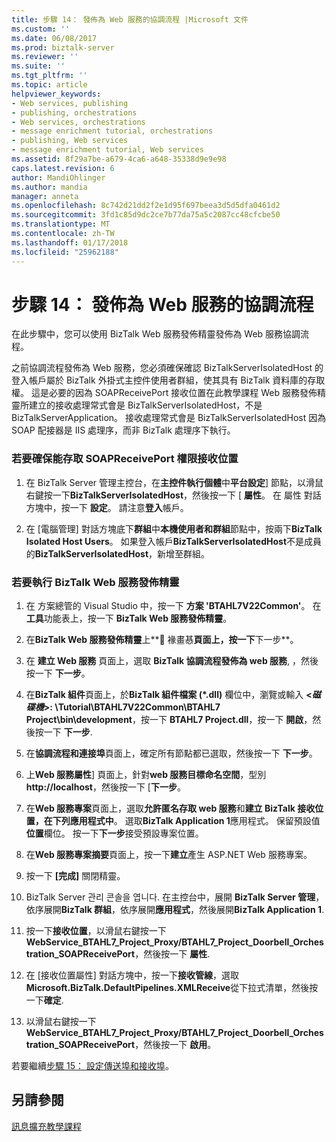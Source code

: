 ```yaml
---
title: 步驟 14： 發佈為 Web 服務的協調流程 |Microsoft 文件
ms.custom: ''
ms.date: 06/08/2017
ms.prod: biztalk-server
ms.reviewer: ''
ms.suite: ''
ms.tgt_pltfrm: ''
ms.topic: article
helpviewer_keywords:
- Web services, publishing
- publishing, orchestrations
- Web services, orchestrations
- message enrichment tutorial, orchestrations
- publishing, Web services
- message enrichment tutorial, Web services
ms.assetid: 8f29a7be-a679-4ca6-a648-35338d9e9e98
caps.latest.revision: 6
author: MandiOhlinger
ms.author: mandia
manager: anneta
ms.openlocfilehash: 8c742d21dd2f2e1d95f697beea3d5d5dfa0461d2
ms.sourcegitcommit: 3fd1c85d9dc2ce7b77da75a5c2087cc48cfcbe50
ms.translationtype: MT
ms.contentlocale: zh-TW
ms.lasthandoff: 01/17/2018
ms.locfileid: "25962188"
---
```

# <a name="step-14-publish-the-orchestration-as-a-web-service"></a>步驟 14： 發佈為 Web 服務的協調流程
在此步驟中，您可以使用 BizTalk Web 服務發佈精靈發佈為 Web 服務協調流程。  
  
 之前協調流程發佈為 Web 服務，您必須確保確認 BizTalkServerIsolatedHost 的登入帳戶屬於 BizTalk 外掛式主控件使用者群組，使其具有 BizTalk 資料庫的存取權。 這是必要的因為 SOAPReceivePort 接收位置在此教學課程 Web 服務發佈精靈所建立的接收處理常式會是 BizTalkServerIsolatedHost，不是 BizTalkServerApplication。 接收處理常式會是 BizTalkServerIsolatedHost 因為 SOAP 配接器是 IIS 處理序，而非 BizTalk 處理序下執行。  
  
### <a name="to-ensure-access-privileges-for-the-soapreceiveport-receive-location"></a>若要確保能存取 SOAPReceivePort 權限接收位置  
  
1.  在 BizTalk Server 管理主控台，在**主控件執行個體**中**平台設定**] 節點，以滑鼠右鍵按一下**BizTalkServerIsolatedHost**，然後按一下 [ **屬性**。 在 屬性 對話方塊中，按一下 **設定**。 請注意**登入**帳戶。  
  
2.  在 [電腦管理] 對話方塊底下**群組**中**本機使用者和群組**節點中，按兩下**BizTalk Isolated Host Users**。 如果登入帳戶**BizTalkServerIsolatedHost**不是成員的**BizTalkServerIsolatedHost**，新增至群組。  
  
### <a name="to-run-the-biztalk-web-services-publishing-wizard"></a>若要執行 BizTalk Web 服務發佈精靈  
  
1.  在 方案總管的 Visual Studio 中，按一下 **方案 'BTAHL7V22Common'**。 在**工具**功能表上，按一下  **BizTalk Web 服務發佈精靈**。  
  
2.  在**BizTalk Web 服務發佈精靈**上** 褖畫惎**頁面上，按一下**下一步**。  
  
3.  在 **建立 Web 服務** 頁面上，選取 **BizTalk 協調流程發佈為 web 服務**, ，然後按一下  **下一步**。  
  
4.  在**BizTalk 組件**頁面上，於**BizTalk 組件檔案 (\*.dll)** 欄位中，瀏覽或輸入 **\<*磁碟機*\>: \Tutorial\BTAHL7V22Common\BTAHL7 Project\bin\development**，按一下  **BTAHL7 Project.dll**，按一下 **開啟**，然後按一下 **下一步**.  
  
5.  在**協調流程和連接埠**頁面上，確定所有節點都已選取，然後按一下 **下一步**。  
  
6.  上**Web 服務屬性**] 頁面上，針對**web 服務目標命名空間**，型別**http://localhost**，然後按一下 [**下一步**。  
  
7.  在**Web 服務專案**頁面上，選取**允許匿名存取 web 服務**和**建立 BizTalk 接收位置，在下列應用程式中**。 選取**BizTalk Application 1**應用程式。 保留預設值**位置**欄位。 按一下**下一步**接受預設專案位置。  
  
8.  在**Web 服務專案摘要**頁面上，按一下**建立**產生 ASP.NET Web 服務專案。  
  
9. 按一下 **[完成]** 關閉精靈。  
  
10. BizTalk Server 관리 콘솔을 엽니다. 在主控台中，展開  **BizTalk Server 管理**，依序展開**BizTalk 群組**，依序展開**應用程式**，然後展開**BizTalk Application 1**.  
  
11. 按一下**接收位置**，以滑鼠右鍵按一下**WebService_BTAHL7_Project_Proxy/BTAHL7_Project_Doorbell_Orchestration_SOAPReceivePort**，然後按一下 **屬性**.  
  
12. 在 [接收位置屬性] 對話方塊中，按一下**接收管線**，選取**Microsoft.BizTalk.DefaultPipelines.XMLReceive**從下拉式清單，然後按一下**確定**.  
  
13. 以滑鼠右鍵按一下**WebService_BTAHL7_Project_Proxy/BTAHL7_Project_Doorbell_Orchestration_SOAPReceivePort**，然後按一下 **啟用**。  
  
 若要繼續[步驟 15： 設定傳送埠和接收埠](../../adapters-and-accelerators/accelerator-hl7/step-15-configure-the-send-and-receive-ports.md)。  
  
## <a name="see-also"></a>另請參閱  
 [訊息擴充教學課程](../../adapters-and-accelerators/accelerator-hl7/message-enrichment-tutorial.md)